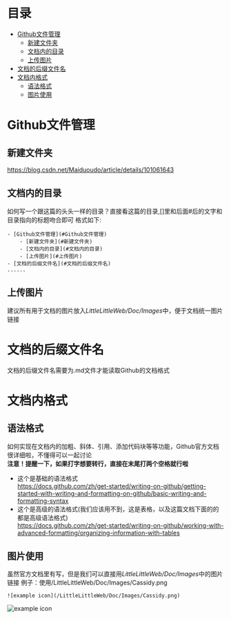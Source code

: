 # 目录
- [Github文件管理](#Github文件管理)
	- [新建文件夹](#新建文件夹)
	- [文档内的目录](#文档内的目录)
	- [上传图片](#上传图片)
- [文档的后缀文件名](#文档的后缀文件名)
- [文档内格式](#文档内格式)
	- [语法格式](#语法格式)
	- [图片使用](#图片使用)

# Github文件管理
## 新建文件夹
https://blog.csdn.net/Maiduoudo/article/details/101061643

## 文档内的目录
如何写一个跟这篇的头头一样的目录？直接看这篇的目录,[]里和后面#后的文字和目录指向的标题吻合即可
格式如下:
```
- [Github文件管理](#Github文件管理)
	- [新建文件夹](#新建文件夹)
	- [文档内的目录](#文档内的目录)
	- [上传图片](#上传图片)
- [文档的后缀文件名](#文档的后缀文件名)
......
```

## 上传图片
建议所有用于文档的图片放入*LittleLittleWeb/Doc/Images*中，便于文档统一图片链接

# 文档的后缀文件名
文档的后缀文件名需要为.md文件才能读取Github的文档格式

# 文档内格式
## 语法格式
如何实现在文档内的加粗、斜体、引用、添加代码块等等功能，Github官方文档很详细啦，不懂得可以一起讨论  
**注意！提醒一下，如果打字想要转行，直接在末尾打两个空格就行啦**
- 这个是基础的语法格式  
https://docs.github.com/zh/get-started/writing-on-github/getting-started-with-writing-and-formatting-on-github/basic-writing-and-formatting-syntax
- 这个是高级的语法格式(我们应该用不到，这是表格，以及这篇文档下面的的都是高级语法格式)    
https://docs.github.com/zh/get-started/writing-on-github/working-with-advanced-formatting/organizing-information-with-tables
## 图片使用
虽然官方文档里有写，但是我们可以直接用*LittleLittleWeb/Doc/Images*中的图片链接
例子：使用/LittleLittleWeb/Doc/Images/Cassidy.png  
```
![example icon](/LittleLittleWeb/Doc/Images/Cassidy.png)
```
![example icon](/LittleLittleWeb/Doc/Images/Cassidy.png)
